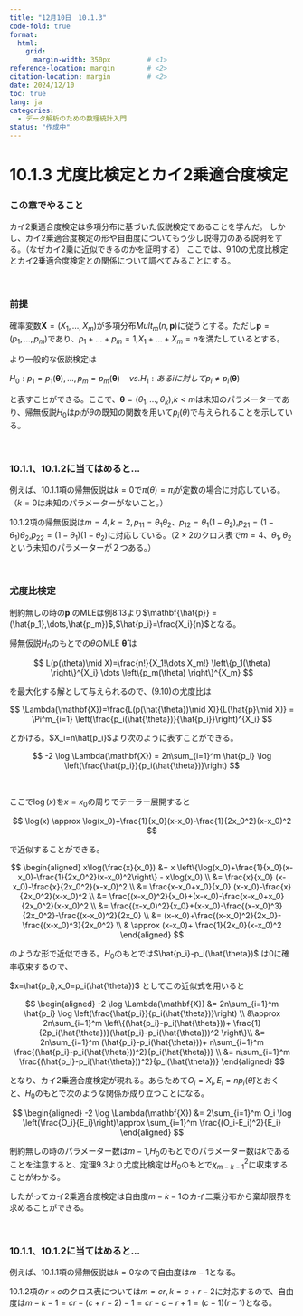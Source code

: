 ```yaml
---
title: "12月10日　10.1.3"
code-fold: true
format:
  html:
    grid:
      margin-width: 350px         # <1>
reference-location: margin        # <2>
citation-location: margin         # <2>
date: 2024/12/10
toc: true
lang: ja
categories:
  - データ解析のための数理統計入門
status: "作成中"
---
```


# 10.1.3 尤度比検定とカイ2乗適合度検定

### この章でやること

カイ2乗適合度検定は多項分布に基づいた仮説検定であることを学んだ。
しかし、カイ2乗適合度検定の形や自由度についてもう少し説得力のある説明をする。（なぜカイ2乗に近似できるのかを証明する）
ここでは、9.10の尤度比検定とカイ2乗適合度検定との関係について調べてみることにする。


<br />

### 前提

確率変数$\mathbf{X}=(X_1,\dots,X_m)$が多項分布$Mult_m(n,\mathbf{p})$に従うとする。ただし$\mathbf{p}=(p_1,\dots,p_m)$であり、$p_1+\dots+p_m=1$,$X_1+\dots+X_m=n$を満たしているとする。

より一般的な仮説検定は

$H_0:p_1=p_1(\mathbf{\theta}),\dots,p_m=p_m(\mathbf{\theta}) \quad vs. H_1:あるiに対してp_i \neq p_i(\mathbf{\theta})$


と表すことができる。ここで、$\mathbf{\theta} =(\theta_1, \dots, \theta_k)$,$k < m$は未知のパラメーターであり、帰無仮説$H_0$は$p_i$が$\theta$の既知の関数を用いて$p_i(\theta)$で与えられることを示している。

<br />

### 10.1.1、10.1.2に当てはめると...


例えば、10.1.1項の帰無仮説は$k=0$で$\pi(\theta)=\pi_i$が定数の場合に対応している。（$k=0$は未知のパラメーターがないこと。）

10.1.2項の帰無仮説は$m=4,k=2,p_{11}=\theta_1\theta_2$、$p_{12}=\theta_1(1-\theta_2)$,$p_{21}=(1-\theta_1)\theta_2$,$p_{22}=(1-\theta_1)(1-\theta_2)$に対応している。（$2 \times 2$のクロス表で$m=4$、$\theta_1,\theta_2$という未知のパラメーターが２つある。）

<br />


### 尤度比検定

制約無しの時の$\mathbf{p}$ のMLEは例8.13より$\mathbf{\hat{p}} =(\hat{p_1},\dots,\hat{p_m})$,$\hat{p_i}=\frac{X_i}{n}$となる。




帰無仮説$H_0$のもとでの$\theta$のMLE $\mathbf{\hat{\theta}}$ は

$$
L(p(\theta)\mid X)=\frac{n!}{X_1!\dots X_m!} \left\{p_1(\theta) \right\}^{X_i} \dots \left\{p_m(\theta) \right\}^{X_m}
$$


を最大化する解として与えられるので、(9.10)の尤度比は


$$
\Lambda(\mathbf{X})=\frac{L(p(\hat{\theta})\mid X)}{L(\hat{p}\mid X)} = \Pi^m_{i=1} \left(\frac{p_i(\hat{\theta})}{\hat{p_i}}\right)^{X_i}
$$

とかける。$X_i=n\hat{p_i}$より次のように表すことができる。

$$
-2 \log \Lambda(\mathbf{X}) = 2n\sum_{i=1}^m \hat{p_i} \log \left(\frac{\hat{p_i}}{p_i(\hat{\theta})}\right)
$$


<br />

ここで$\log(x)$を$x=x_0$の周りでテーラー展開すると

$$
\log(x) \approx \log(x_0)+\frac{1}{x_0}(x-x_0)-\frac{1}{2x_0^2}(x-x_0)^2
$$

で近似することができる。

$$
\begin{aligned}
  x\log(\frac{x}{x_0}) &= x \left\{\log(x_0)+\frac{1}{x_0}(x-x_0)-\frac{1}{2x_0^2}(x-x_0)^2\right\} - x\log(x_0) \\
  &= \frac{x}{x_0} (x-x_0)-\frac{x}{2x_0^2}(x-x_0)^2 \\
  &= \frac{x-x_0+x_0}{x_0} (x-x_0)-\frac{x}{2x_0^2}(x-x_0)^2 \\
  &= \frac{(x-x_0)^2}{x_0}+(x-x_0)-\frac{x-x_0+x_0}{2x_0^2}(x-x_0)^2 \\
  &= \frac{(x-x_0)^2}{x_0}+(x-x_0)-\frac{(x-x_0)^3}{2x_0^2}-\frac{(x-x_0)^2}{2x_0} \\
  &= (x-x_0)+\frac{(x-x_0)^2}{2x_0}-\frac{(x-x_0)^3}{2x_0^2} \\
  & \approx (x-x_0)+ \frac{1}{2x_0}(x-x_0)^2
\end{aligned}
$$

のような形で近似できる。$H_0$のもとでは$\hat{p_i}-p_i(\hat{\theta})$ は0に確率収束するので、



$x=\hat{p_i},x_0=p_i(\hat{\theta})$ としてこの近似式を用いると


$$
\begin{aligned}
  -2 \log \Lambda(\mathbf{X}) &= 2n\sum_{i=1}^m \hat{p_i} \log \left(\frac{\hat{p_i}}{p_i(\hat{\theta})}\right) \\
  &\approx 2n\sum_{i=1}^m \left\{(\hat{p_i}-p_i(\hat{\theta}))+ \frac{1}{2p_i(\hat{\theta})}(\hat{p_i}-p_i(\hat{\theta}))^2 \right\}\\
  &= 2n\sum_{i=1}^m (\hat{p_i}-p_i(\hat{\theta}))+ n\sum_{i=1}^m \frac{(\hat{p_i}-p_i(\hat{\theta}))^2}{p_i(\hat{\theta})} \\
  &= n\sum_{i=1}^m \frac{(\hat{p_i}-p_i(\hat{\theta}))^2}{p_i(\hat{\theta})}
\end{aligned}
$$


となり、カイ2乗適合度検定が現れる。あらためて$O_i=X_i, E_i=np_i(\hat{\theta})$とおくと、$H_0$のもとで次のような関係が成り立つことになる。




$$
\begin{aligned}
  -2 \log \Lambda(\mathbf{X}) &= 2\sum_{i=1}^m O_i \log \left(\frac{O_i}{E_i}\right)\approx  \sum_{i=1}^m  \frac{(O_i-E_i)^2}{E_i}
\end{aligned}
$$


制約無しの時のパラメーター数は$m-1$,$H_0$のもとでのパラメーター数は$k$であることを注意すると、定理9.3より尤度比検定は$H_0$のもとで$\chi^2_{m-k-1}$に収束することがわかる。

したがってカイ2乗適合度検定は自由度$m-k-1$のカイ二乗分布から棄却限界を求めることができる。

<br />

### 10.1.1、10.1.2に当てはめると...


例えば、10.1.1項の帰無仮説は$k=0$なので自由度は$m-1$となる。

10.1.2項の$r\times c$のクロス表については$m=cr,k=c+r-2$に対応するので、自由度は$m-k-1=cr-(c+r-2)-1=cr-c-r+1=(c-1)(r-1)$となる。

